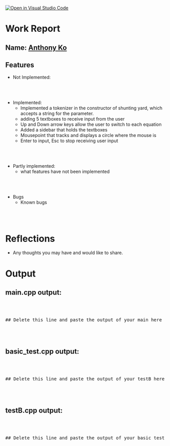 [![Open in Visual Studio Code](https://classroom.github.com/assets/open-in-vscode-c66648af7eb3fe8bc4f294546bfd86ef473780cde1dea487d3c4ff354943c9ae.svg)](https://classroom.github.com/online_ide?assignment_repo_id=9558296&assignment_repo_type=AssignmentRepo)
# Work Report

## Name: <ins> Anthony Ko </ins>

## Features

- Not Implemented:

<br><br>

- Implemented:
  - Implemented a tokenizer in the constructor of shunting yard, 
  which accepts a string for the parameter.
  - adding 5 textboxes to receive input from the user
  - Up and Down arrow keys allow the user to switch to each equation
  - Added a sidebar that holds the textboxes
  - Mousepoint that tracks and displays a circle where the mouse is
  - Enter to input, Esc to stop receiving user input

<br><br>

- Partly implemented:
  - what features have not been implemented

<br><br>

- Bugs
  - Known bugs

<br><br>

# Reflections

- Any thoughts you may have and would like to share.


# Output

## main.cpp output:
<pre>
<br/><br/>
## Delete this line and paste the output of your main here
<br/><br/>
</pre>

## basic_test.cpp output:
<pre>
<br/><br/>
## Delete this line and paste the output of your testB here
<br/><br/>
</pre>

## testB.cpp output:
<pre>
<br/><br/>
## Delete this line and paste the output of your basic test here
<br/><br/>
</pre>
